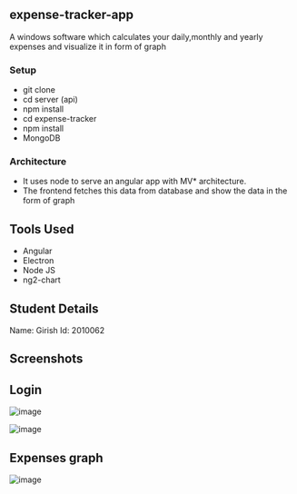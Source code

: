 ## expense-tracker-app
A windows software which calculates your daily,monthly and yearly expenses and visualize it in form of graph

### Setup
* git clone 
* cd server (api)
* npm install
* cd expense-tracker
* npm install
* MongoDB 

### Architecture
* It uses node to serve an angular app with MV* architecture.
* The frontend fetches this data from database and show the data in the form of graph

## Tools Used
* Angular 
* Electron
* Node JS
* ng2-chart

## Student Details
Name: Girish 
Id: 2010062

## Screenshots
## Login
![image](https://user-images.githubusercontent.com/6351197/119751996-329ea280-be6a-11eb-802c-aa26002a7ca9.png)

![image](https://user-images.githubusercontent.com/6351197/119752152-7396b700-be6a-11eb-95dc-b3ffa5847ed0.png)

## Expenses graph
![image](https://user-images.githubusercontent.com/6351197/119752281-b8bae900-be6a-11eb-921a-d140263874c5.png)



